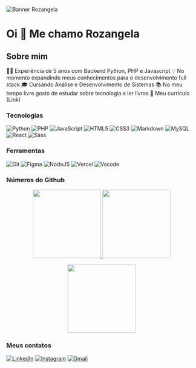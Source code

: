 ![Banner Rozangela](https://github.com/RozangelaPeixoto/RozangelaPeixoto/assets/140510936/087cd626-13c8-4f9b-b893-816ef83e33dd)

# Oi 👋 Me chamo Rozangela

## Sobre mim

👨‍💻 Experiência de 5 anos com Backend Python, PHP e Javascript
💡 No momento expandindo meus conhecimentos para o desenvolvimento full stack
🎓 Cursando Análise e Desenvolvimento de Sistemas
📚 No meu tempo livre gosto de estudar sobre tecnologia e ler livros
📄 Meu currículo (Link)

### Tecnologias
![Python](https://img.shields.io/badge/python-3670A0?style=for-the-badge&logo=python&logoColor=ffdd54)
![PHP](https://img.shields.io/badge/PHP-777BB4?style=for-the-badge&logo=php&logoColor=white)
![JavaScript](https://img.shields.io/badge/javascript-%23323330.svg?style=for-the-badge&logo=javascript&logoColor=%23F7DF1E)
![HTML5](https://img.shields.io/badge/html5-%23E34F26.svg?style=for-the-badge&logo=html5&logoColor=white)
![CSS3](https://img.shields.io/badge/css3-%231572B6.svg?style=for-the-badge&logo=css3&logoColor=white)
![Markdown](https://img.shields.io/badge/markdown-%23000000.svg?style=for-the-badge&logo=markdown&logoColor=white)
![MySQL](https://img.shields.io/badge/MySQL-00000F?style=for-the-badge&logo=mysql&logoColor=white)
![React](https://img.shields.io/badge/React-20232A?style=for-the-badge&logo=react&logoColor=61DAFB)
![Sass](https://img.shields.io/badge/Sass-000?style=for-the-badge&logo=sass)

### Ferramentas
![Git](https://img.shields.io/badge/GIT-E44C30?style=for-the-badge&logo=git&logoColor=white)
![Figma](https://img.shields.io/badge/figma-%23F24E1E.svg?style=for-the-badge&logo=figma&logoColor=white)
![NodeJS](https://img.shields.io/badge/node.js-6DA55F?style=for-the-badge&logo=node.js&logoColor=white)
![Vercel](https://img.shields.io/badge/vercel-%23000000.svg?style=for-the-badge&logo=vercel&logoColor=white)
![Vscode](https://img.shields.io/badge/Vscode-007ACC?style=for-the-badge&logo=visual-studio-code&logoColor=white)

### Números do Github
<p align="center">
  <a href="https://github.com/RozangelaPeixoto">
    <img height="180em" src="https://github-readme-stats-eight-theta.vercel.app/api?username=RozangelaPeixoto&show_icons=true&theme=algolia&include_all_commits=true&count_private=true"/>
  </a>
  <a href="https://github.com/RozangelaPeixoto">
    <img height="180em" src="https://github-readme-stats-eight-theta.vercel.app/api/top-langs/?username=RozangelaPeixoto&layout=compact&langs_count=8&theme=algolia"/>
  </a>
</p>

<p align="center">
  <img height="180em" src="https://github-readme-streak-stats.herokuapp.com/?user=RozangelaPeixoto&theme=dark&hide_border=true"/>
</p>

### Meus contatos
[![LinkedIn](https://img.shields.io/badge/LinkedIn-0077B5?style=for-the-badge&logo=linkedin&logoColor=white)](https://www.linkedin.com/in/rozangela-peixoto-6a0186285)
[![Instagram](https://img.shields.io/badge/-Instagram-%23E4405F?style=for-the-badge&logo=instagram&logoColor=white)](https://www.instagram.com/dev_roxmelo/)
[![Gmail](https://img.shields.io/badge/Gmail-333333?style=for-the-badge&logo=gmail&logoColor=red)](mailto:roxpmelo@gmail.com)